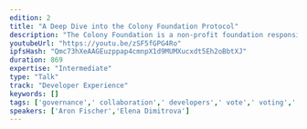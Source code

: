 ```yaml
---
edition: 2
title: "A Deep Dive into the Colony Foundation Protocol"
description: "The Colony Foundation is a non-profit foundation responsible for developing the open source Colony smart contract network on Ethereum. We see the Colony Network as infrastructure for internet organisations and part of the remit of the foundation will be supporting the development of applications on top of the protocol. This talk will give an in-depth look in to how it works."
youtubeUrl: "https://youtu.be/zSF5fGPG4Ro"
ipfsHash: "Qmc73hXeAAGEuzppap4cmnpX1d9MUMXucxdt5Eh2oBbtXJ"
duration: 869
expertise: "Intermediate"
type: "Talk"
track: "Developer Experience"
keywords: []
tags: ['governance',' collaboration',' developers',' vote',' voting',' reputation',' sybil',' token',' weighted',' locking',' liquidity',' incentive',' polls',' bandwagon',' scalability',' secret',' vault',' accounts',' validity','Developer Experience']
speakers: ['Aron Fischer','Elena Dimitrova']
---
```


